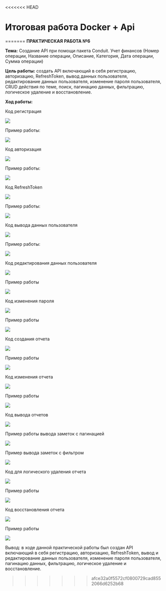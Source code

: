 <<<<<<< HEAD
# Итоговая работа Docker + Api
=======
**ПРАКТИЧЕСКАЯ**  **РАБОТА №6**

**Тема:** Создание API при помощи пакета Conduit. Учет финансов (Номер операции, Название операции, Описание, Категория, Дата операции, Сумма операции)

**Цель работы:** создать API включающий в себя регистрацию, авторизацию, RefreshToken, вывод данных пользователя, редактирование данных пользователя, изменение пароля пользователя, CRUD действия по теме, поиск, пагинацию данных, фильтрацию, логическое удаление и восстановление.

**Ход работы:**

Код регистрация

![](0.jpg)

Пример работы:

![](1.jpg)

Код авторизация

![](2.jpg)

Пример работы:

![](3.jpg)

Код RefreshToken

![](4.jpg)

Пример работы:

![](5.jpg)

Код вывода данных пользователя

![](6.jpg)

Пример работы:

![](7.jpg)

Код редактирования данных пользователя

![](8.jpg)

Пример работы

![](9.jpg)

Код изменения пароля

![](10.jpg)

Пример работы

![](11.jpg)

Код создания отчета

![](12.jpg)

Пример работы

![](13.jpg)

Код изменения отчета

![](14.jpg)

Пример работы

![](15.jpg)

Код вывода отчетов

![](16.jpg)

Пример работы вывода заметок c пагинацией

![](17.jpg)

Пример вывода заметок с фильтром

![](18.jpg)

Код для логического удаления отчета

![](19.jpg)

Пример работы

![](20.jpg)

Код восстановления отчета

![](21.jpg)

Пример работы

![](2.jpg)

Вывод: в ходе данной практической работы был создан API включающий в себя регистрацию, авторизацию, RefreshToken, вывод и редактирование данных пользователя, изменение пароля пользователя, пагинацию данных, фильтрацию, логическое удаление и восстановление.
>>>>>>> afce32a0f5572cf0800729cad8552066d6252b68
